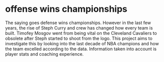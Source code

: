 # offense wins championships

The saying goes defense wins championships. However in the last few years, the rise of Steph Curry and crew has changed how every team is built. Timofey Mosgov went from being vital on the Cleveland Cavaliers to obsolete after Steph started to shoot from the logo. This project aims to investigate this by looking into the last decade of NBA champions and how the team excelled according to the data.
Information taken into account is player stats and coaching experience.
